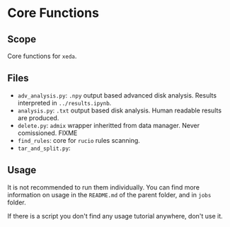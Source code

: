 # Core Functions

## Scope
Core functions for `xeda`.

## Files
- `adv_analysis.py`: `.npy` output based advanced disk analysis. Results interpreted in `../results.ipynb`.
- `analysis.py`: `.txt` output based disk analysis. Human readable results are produced.
- `delete.py`: `admix` wrapper inheritted from data manager. Never comissioned. FIXME
- `find_rules`: core for `rucio` rules scanning. 
- `tar_and_split.py`: 

## Usage
It is not recommended to run them individually. You can find more information on usage in the `README.md` of the parent folder, and in `jobs` folder. 

If there is a script you don't find any usage tutorial anywhere, don't use it.